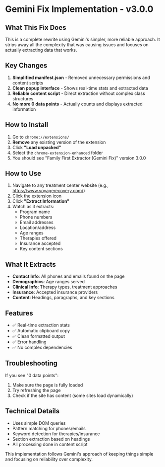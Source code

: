 # Gemini Fix Implementation - v3.0.0

## What This Fix Does

This is a complete rewrite using Gemini's simpler, more reliable approach. It strips away all the complexity that was causing issues and focuses on actually extracting data that works.

## Key Changes

1. **Simplified manifest.json** - Removed unnecessary permissions and content scripts
2. **Clean popup interface** - Shows real-time stats and extracted data
3. **Reliable content script** - Direct extraction without complex class structures
4. **No more 0 data points** - Actually counts and displays extracted information

## How to Install

1. Go to `chrome://extensions/`
2. **Remove** any existing version of the extension
3. Click **"Load unpacked"**
4. Select the `chrome-extension-enhanced` folder
5. You should see "Family First Extractor (Gemini Fix)" version 3.0.0

## How to Use

1. Navigate to any treatment center website (e.g., https://www.voyagerecovery.com/)
2. Click the extension icon
3. Click **"Extract Information"**
4. Watch as it extracts:
   - Program name
   - Phone numbers
   - Email addresses
   - Location/address
   - Age ranges
   - Therapies offered
   - Insurance accepted
   - Key content sections

## What It Extracts

- **Contact Info**: All phones and emails found on the page
- **Demographics**: Age ranges served
- **Clinical Info**: Therapy types, treatment approaches
- **Insurance**: Accepted insurance providers
- **Content**: Headings, paragraphs, and key sections

## Features

- ✅ Real-time extraction stats
- ✅ Automatic clipboard copy
- ✅ Clean formatted output
- ✅ Error handling
- ✅ No complex dependencies

## Troubleshooting

If you see "0 data points":
1. Make sure the page is fully loaded
2. Try refreshing the page
3. Check if the site has content (some sites load dynamically)

## Technical Details

- Uses simple DOM queries
- Pattern matching for phones/emails
- Keyword detection for therapies/insurance
- Section extraction based on headings
- All processing done in content script

This implementation follows Gemini's approach of keeping things simple and focusing on reliability over complexity.
